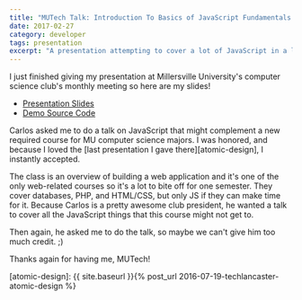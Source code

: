 ```yaml
---
title: "MUTech Talk: Introduction To Basics of JavaScript Fundamentals 101"
date: 2017-02-27
category: developer
tags: presentation
excerpt: "A presentation attempting to cover a lot of JavaScript in a little time"
---
```


I just finished giving my presentation at Millersville University's computer science club's monthly meeting so here are my slides!

- [Presentation Slides](http://slides.com/zachfedor/js-101#/)
- [Demo Source Code](https://github.com/zachfedor/mutech-js101)

Carlos asked me to do a talk on JavaScript that might complement a new required course for MU computer science majors. I was honored, and because I loved the [last presentation I gave there][atomic-design], I instantly accepted.

The class is an overview of building a web application and it's one of the only web-related courses so it's a lot to bite off for one semester. They cover databases, PHP, and HTML/CSS, but only JS if they can make time for it. Because Carlos is a pretty awesome club president, he wanted a talk to cover all the JavaScript things that this course might not get to.

Then again, he asked me to do the talk, so maybe we can't give him too much credit. ;)

Thanks again for having me, MUTech!

[atomic-design]: {{ site.baseurl }}{% post_url 2016-07-19-techlancaster-atomic-design %}
